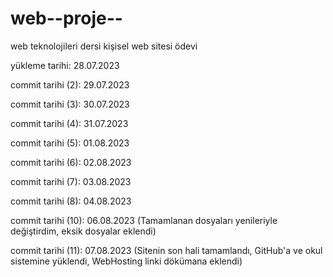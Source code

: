 # web--proje--
web teknolojileri dersi kişisel web sitesi ödevi

yükleme tarihi: 28.07.2023

commit tarihi (2): 29.07.2023

commit tarihi (3): 30.07.2023

commit tarihi (4): 31.07.2023   

commit tarihi (5): 01.08.2023

commit tarihi (6): 02.08.2023

commit tarihi (7): 03.08.2023

commit tarihi (8): 04.08.2023    

commit tarihi (10): 06.08.2023   (Tamamlanan dosyaları yenileriyle değiştirdim, eksik dosyalar eklendi)

commit tarihi (11): 07.08.2023   (Sitenin son hali tamamlandı, GitHub'a ve okul sistemine yüklendi, WebHosting linki dökümana eklendi)
